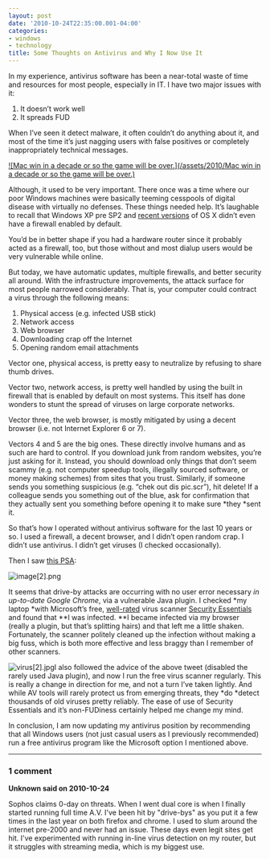 ```yaml
---
layout: post
date: '2010-10-24T22:35:00.001-04:00'
categories:
- windows
- technology
title: Some Thoughts on Antivirus and Why I Now Use It
---
```



In my experience, antivirus software has been a near-total waste of time and resources for most people, especially in IT. I have two major issues with it:  <ol>   <li>It doesn’t work well </li>    <li>It spreads FUD </li> </ol>

When I’ve seen it detect malware, it often couldn’t do anything about it, and most of the time it’s just nagging users with false positives or completely inappropriately technical messages. 

[![Mac win in a decade or so the game will be over.](/assets/2010/Mac win in a decade or so the game will be over.)](http://xkcd.com/350/)

Although, it used to be very important. There once was a time where our poor Windows machines were basically teeming cesspools of digital disease with virtually no defenses. These things needed help. It’s laughable to recall that Windows XP pre SP2 and [recent versions](http://news.cnet.com/8301-10784_3-9807471-7.html) of OS X didn’t even have a firewall enabled by default.

You’d be in better shape if you had a hardware router since it probably acted as a firewall, too, but those without and most dialup users would be very vulnerable while online.

But today, we have automatic updates, multiple firewalls, and better security all around. With the infrastructure improvements, the attack surface for most people narrowed considerably. That is, your computer could contract a virus through the following means:  <ol>   <li>Physical access (e.g. infected USB stick)</li>    <li>Network access</li>    <li>Web browser</li>    <li>Downloading crap off the Internet</li>    <li>Opening random email attachments</li> </ol>

Vector one, physical access, is pretty easy to neutralize by refusing to share thumb drives. 

Vector two, network access, is pretty well handled by using the built in firewall that is enabled by default on most systems. This itself has done wonders to stunt the spread of viruses on large corporate networks.

Vector three, the web browser, is mostly mitigated by using a decent browser (i.e. not Internet Explorer 6 or 7).

Vectors 4 and 5 are the big ones. These directly involve humans and as such are hard to control. If you download junk from random websites, you’re just asking for it. Instead, you should download only things that don’t seem scammy (e.g. not computer speedup tools, illegally sourced software, or money making schemes) from sites that you trust. Similarly, if someone sends you something suspicious (e.g. “chek out dis pic.scr”), hit delete! If a colleague sends you something out of the blue, ask for confirmation that they actually sent you something before opening it to make sure *they *sent it.

So that’s how I operated without antivirus software for the last 10 years or so. I used a firewall, a decent browser, and I didn’t open random crap. I didn’t use antivirus. I didn’t get viruses (I checked occasionally).

Then I saw [this PSA](http://twitter.com/#!/codinghorror/status/27956379656):

![image[2].png](/assets/2010/image[2].png)

It seems that drive-by attacks are occurring with no user error necessary *in up-to-date Google Chrome*, via a vulnerable Java plugin. I checked *my laptop *with Microsoft’s free, [well-rated](http://www.techsupportalert.com/best-free-anti-virus-software.htm#Quick_Selection_Guide) virus scanner [Security Essentials](http://www.microsoft.com/security_essentials/) and found that **I was infected. **I became infected via my browser (really a plugin, but that’s splitting hairs) and that left me a little shaken. Fortunately, the scanner politely cleaned up the infection without making a big fuss, which is both more effective and less braggy than I remember of other scanners.

![virus[2].jpg](/assets/2010/virus[2].jpg)I also followed the advice of the above tweet (disabled the rarely used Java plugin), and now I run the free virus scanner regularly. This is really a change in direction for me, and not a turn I’ve taken lightly. And while AV tools will rarely protect us from emerging threats, they *do *detect thousands of old viruses pretty reliably. The ease of use of Security Essentials and it’s non-FUDiness certainly helped me change my mind.

In conclusion, I am now updating my antivirus position by recommending that all Windows users (not just casual users as I previously recommended) run a free antivirus program like the Microsoft option I mentioned above.

---

### 1 comment

**Unknown said on 2010-10-24**

Sophos claims 0-day on threats.  When I went dual core is when I finally started running full time A.V.  I've been hit by "drive-bys" as you put it a few times in the last year on both firefox and chrome.  I used to slum around the internet pre-2000 and never had an issue.  These days even legit sites get hit.  I've experimented with running in-line virus detection on my router, but it struggles with streaming media, which is my biggest use.

